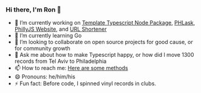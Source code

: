 ### Hi there, I'm Ron 👋

- 🔭 I’m currently working on [Template Typescript Node Package](https://github.com/JoshuaKGoldberg/template-typescript-node-package), [PHLask](https://github.com/phlask/phlask-map), [PhillyJS Website](https://github.com/philly-js-club/philly-js-club-website), and [URL Shortener](https://github.com/RNR1/url-shortener)
- 🌱 I’m currently learning Go
- 👯 I’m looking to collaborate on open source projects for good cause, or for community growth
- 💬 Ask me about how to make Typescript happy, or how did I move 1300 records from Tel Aviv to Philadelphia
- 📫 How to reach me: [Here are some methods](https://linktr.ee/ronbraha)
- 😄 Pronouns: he/him/his
- ⚡ Fun fact: Before code, I spinned vinyl records in clubs.
